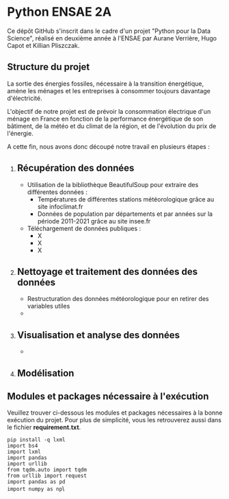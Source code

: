 # Python ENSAE 2A

Ce dépôt GitHub s'inscrit dans le cadre d'un projet "Python pour la Data Science", réalisé en deuxième année à l'ENSAE par Aurane Verrière, Hugo Capot et Killian Pliszczak.

## Structure du projet

La sortie des énergies fossiles, nécessaire à la transition énergétique, amène les ménages et les entreprises à consommer toujours davantage d'électricité.

L'objectif de notre projet est de prévoir la consommation électrique d'un ménage en France en fonction de la performance énergétique de son bâtiment, de la météo et du climat de la région, et de l'évolution du prix de l'énergie.

A cette fin, nous avons donc découpé notre travail en plusieurs étapes :

1. Récupération des données
	-
	- Utilisation de la bibliothèque BeautifulSoup pour extraire des différentes données :
		- Températures de différentes stations météorologique grâce au site infoclimat.fr
		- Données de population par départements et par années sur la période 2011-2021 grâce au site insee.fr
	- Téléchargement de données publiques :
		- X
		- X
		- X
	
2. Nettoyage et traitement des données des données
	-
	- Restructuration des données météorologique pour en retirer des variables utiles
	- 
3. Visualisation et analyse des données
	-
	-
4. Modélisation
	-

## Modules et packages nécessaire à l'exécution

Veuillez trouver ci-dessous les modules et packages nécessaires à la bonne exécution du projet. Pour plus de simplicité, vous les retrouverez aussi dans le fichier **requirement.txt**.

`pip install -q lxml`\
`import bs4`\
`import lxml`\
`import pandas`\
`import urllib`\
`from tqdm.auto import tqdm`\
`from urllib import request`\
`import pandas as pd`\
`import numpy as np`\